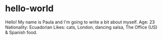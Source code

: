 # hello-world
Hello!
My name is Paula and I'm going to write a bit about myself.
Age: 23 
Nationality: Ecuadorian
Likes: cats, London, dancing salsa, The Office (US) & Spanish food.
